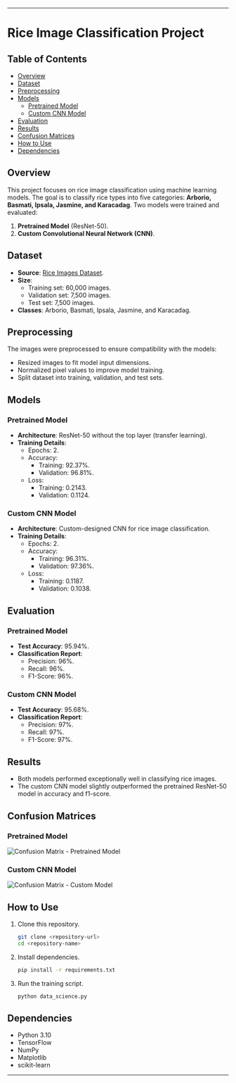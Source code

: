 

---

# Rice Image Classification Project

## Table of Contents
- [Overview](#overview)
- [Dataset](#dataset)
- [Preprocessing](#preprocessing)
- [Models](#models)
  - [Pretrained Model](#pretrained-model)
  - [Custom CNN Model](#custom-cnn-model)
- [Evaluation](#evaluation)
- [Results](#results)
- [Confusion Matrices](#confusion-matrices)
- [How to Use](#how-to-use)
- [Dependencies](#dependencies)

## Overview
This project focuses on rice image classification using machine learning models. The goal is to classify rice types into five categories: **Arborio, Basmati, Ipsala, Jasmine, and Karacadag**. Two models were trained and evaluated:
1. **Pretrained Model** (ResNet-50).
2. **Custom Convolutional Neural Network (CNN)**.

## Dataset
- **Source**: [Rice Images Dataset](https://www.kaggle.com/datasets/mbsoroush/rice-images-dataset).
- **Size**: 
  - Training set: 60,000 images.
  - Validation set: 7,500 images.
  - Test set: 7,500 images.
- **Classes**: Arborio, Basmati, Ipsala, Jasmine, and Karacadag.

## Preprocessing
The images were preprocessed to ensure compatibility with the models:
- Resized images to fit model input dimensions.
- Normalized pixel values to improve model training.
- Split dataset into training, validation, and test sets.

## Models

### Pretrained Model
- **Architecture**: ResNet-50 without the top layer (transfer learning).
- **Training Details**:
  - Epochs: 2.
  - Accuracy: 
    - Training: 92.37%.
    - Validation: 96.81%.
  - Loss: 
    - Training: 0.2143.
    - Validation: 0.1124.

### Custom CNN Model
- **Architecture**: Custom-designed CNN for rice image classification.
- **Training Details**:
  - Epochs: 2.
  - Accuracy: 
    - Training: 96.31%.
    - Validation: 97.36%.
  - Loss: 
    - Training: 0.1187.
    - Validation: 0.1038.

## Evaluation
### Pretrained Model
- **Test Accuracy**: 95.94%.
- **Classification Report**:
  - Precision: 96%.
  - Recall: 96%.
  - F1-Score: 96%.

### Custom CNN Model
- **Test Accuracy**: 95.68%.
- **Classification Report**:
  - Precision: 97%.
  - Recall: 97%.
  - F1-Score: 97%.

## Results
- Both models performed exceptionally well in classifying rice images.
- The custom CNN model slightly outperformed the pretrained ResNet-50 model in accuracy and f1-score.

## Confusion Matrices

### Pretrained Model
![Confusion Matrix - Pretrained Model](![image](https://github.com/user-attachments/assets/9c99739d-d701-4b09-b1f4-d25272172a00)
)

### Custom CNN Model
![Confusion Matrix - Custom Model](![image](https://github.com/user-attachments/assets/26cf189f-3456-4c3a-aef0-f31bce6db71d)
)

## How to Use
1. Clone this repository.
   ```bash
   git clone <repository-url>
   cd <repository-name>
   ```
2. Install dependencies.
   ```bash
   pip install -r requirements.txt
   ```
3. Run the training script.
   ```bash
   python data_science.py
   ```

## Dependencies
- Python 3.10
- TensorFlow
- NumPy
- Matplotlib
- scikit-learn

---

